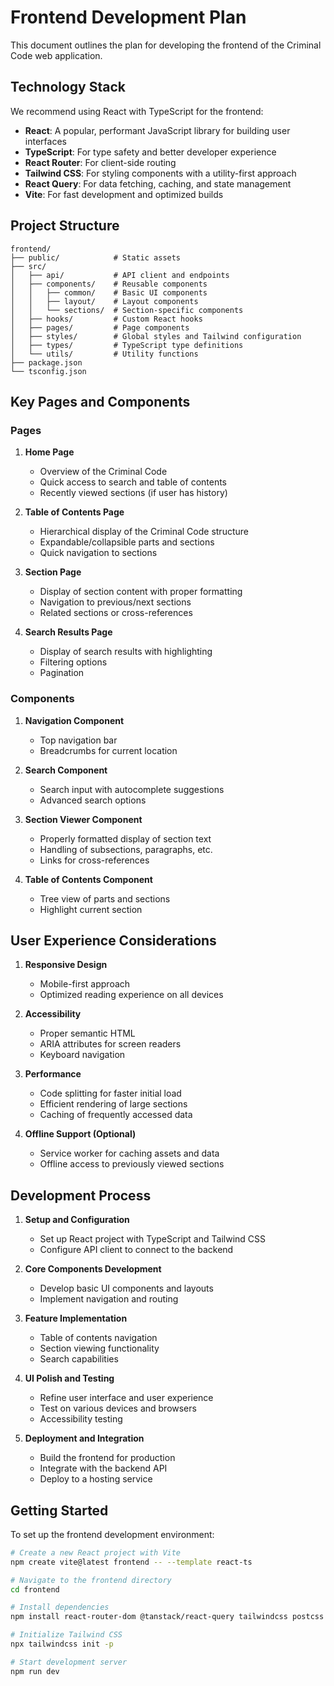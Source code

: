 # Frontend Development Plan

This document outlines the plan for developing the frontend of the Criminal Code web application.

## Technology Stack

We recommend using React with TypeScript for the frontend:

- **React**: A popular, performant JavaScript library for building user interfaces
- **TypeScript**: For type safety and better developer experience
- **React Router**: For client-side routing
- **Tailwind CSS**: For styling components with a utility-first approach
- **React Query**: For data fetching, caching, and state management
- **Vite**: For fast development and optimized builds

## Project Structure

```
frontend/
├── public/            # Static assets
├── src/
│   ├── api/           # API client and endpoints
│   ├── components/    # Reusable components
│   │   ├── common/    # Basic UI components
│   │   ├── layout/    # Layout components
│   │   └── sections/  # Section-specific components
│   ├── hooks/         # Custom React hooks
│   ├── pages/         # Page components
│   ├── styles/        # Global styles and Tailwind configuration
│   ├── types/         # TypeScript type definitions
│   └── utils/         # Utility functions
├── package.json
└── tsconfig.json
```

## Key Pages and Components

### Pages

1. **Home Page**
   - Overview of the Criminal Code
   - Quick access to search and table of contents
   - Recently viewed sections (if user has history)

2. **Table of Contents Page**
   - Hierarchical display of the Criminal Code structure
   - Expandable/collapsible parts and sections
   - Quick navigation to sections

3. **Section Page**
   - Display of section content with proper formatting
   - Navigation to previous/next sections
   - Related sections or cross-references

4. **Search Results Page**
   - Display of search results with highlighting
   - Filtering options
   - Pagination

### Components

1. **Navigation Component**
   - Top navigation bar
   - Breadcrumbs for current location

2. **Search Component**
   - Search input with autocomplete suggestions
   - Advanced search options

3. **Section Viewer Component**
   - Properly formatted display of section text
   - Handling of subsections, paragraphs, etc.
   - Links for cross-references

4. **Table of Contents Component**
   - Tree view of parts and sections
   - Highlight current section

## User Experience Considerations

1. **Responsive Design**
   - Mobile-first approach
   - Optimized reading experience on all devices

2. **Accessibility**
   - Proper semantic HTML
   - ARIA attributes for screen readers
   - Keyboard navigation

3. **Performance**
   - Code splitting for faster initial load
   - Efficient rendering of large sections
   - Caching of frequently accessed data

4. **Offline Support (Optional)**
   - Service worker for caching assets and data
   - Offline access to previously viewed sections

## Development Process

1. **Setup and Configuration**
   - Set up React project with TypeScript and Tailwind CSS
   - Configure API client to connect to the backend

2. **Core Components Development**
   - Develop basic UI components and layouts
   - Implement navigation and routing

3. **Feature Implementation**
   - Table of contents navigation
   - Section viewing functionality
   - Search capabilities

4. **UI Polish and Testing**
   - Refine user interface and user experience
   - Test on various devices and browsers
   - Accessibility testing

5. **Deployment and Integration**
   - Build the frontend for production
   - Integrate with the backend API
   - Deploy to a hosting service

## Getting Started

To set up the frontend development environment:

```bash
# Create a new React project with Vite
npm create vite@latest frontend -- --template react-ts

# Navigate to the frontend directory
cd frontend

# Install dependencies
npm install react-router-dom @tanstack/react-query tailwindcss postcss autoprefixer

# Initialize Tailwind CSS
npx tailwindcss init -p

# Start development server
npm run dev
``` 